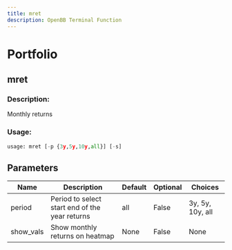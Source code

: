 ```yaml
---
title: mret
description: OpenBB Terminal Function
---
```


# Portfolio

## mret

### Description: 

Monthly returns

### Usage: 
```python
usage: mret [-p {3y,5y,10y,all}] [-s]
```

## Parameters

| Name | Description | Default | Optional | Choices |
| ---- | ----------- | ------- | -------- | ------- |
| period | Period to select start end of the year returns | all | False | 3y, 5y, 10y, all |
| show_vals | Show monthly returns on heatmap | None | False | None |


